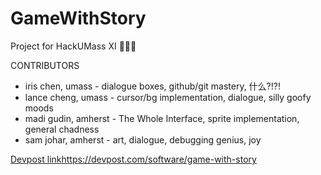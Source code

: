 # GameWithStory
Project for HackUMass XI 🦣🥳🎈 

CONTRIBUTORS
* iris chen, umass - dialogue boxes, github/git mastery, 什么?!?!
* lance cheng, umass - cursor/bg implementation, dialogue, silly goofy moods
* madi gudin, amherst - The Whole Interface, sprite implementation, general chadness
* sam johar, amherst - art, dialogue, debugging genius, joy

[Devpost link](https://devpost.com/software/game-with-story)https://devpost.com/software/game-with-story

